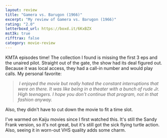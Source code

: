 ```yaml
---
layout: review
title: "Gamera vs. Barugon (1966)"
excerpt: "My review of Gamera vs. Barugon (1966)"
rating: "2.0"
letterboxd_url: https://boxd.it/6KxBZX
mst3k: true
rifftrax: false
category: movie-review
---
```


KMTA episodes time! The collection I found is missing the first 3 eps and the unaired pilot. Straight out of the gate, the show had its deal figured out. Because it was local access, they had a call-in number and would play calls. My personal favorite:

<blockquote><i> I enjoyed the movie but really hated the constant interruptions that were on there. It was like being in a theater with a bunch of rude Jr. High teenagers. I hope you don't continue that program, not in that fashion anyway.</i></blockquote>Also, they didn't have to cut down the movie to fit a time slot.

I've warmed on Kaiju movies since I first watched this. It's still the Sandy Frank version, so it's not great, but it's still got the sick flying turtle action. Also, seeing it in worn-out VHS quality adds some charm.
